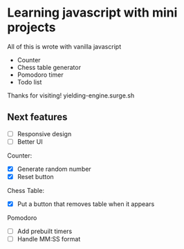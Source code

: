 # Learning javascript with mini projects

All of this is wrote with vanilla javascript

- Counter
- Chess table generator
- Pomodoro timer
- Todo list

Thanks for visiting! yielding-engine.surge.sh

## Next features

- [ ] Responsive design
- [ ] Better UI

Counter:

- [x] Generate random number
- [x] Reset button

Chess Table:

- [x] Put a button that removes table when it appears

Pomodoro

- [ ] Add prebuilt timers
- [ ] Handle MM:SS format

